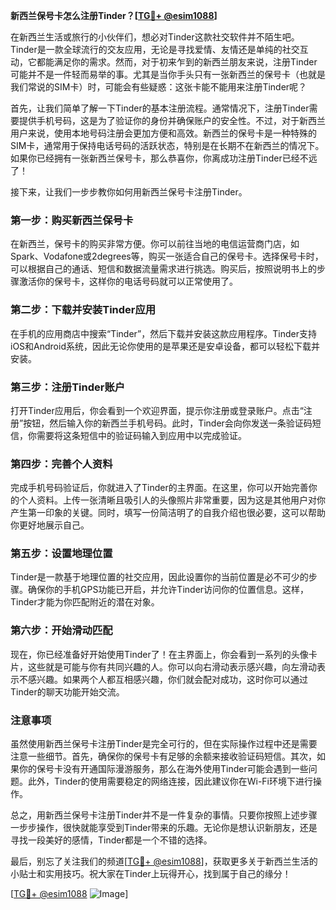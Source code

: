 **新西兰保号卡怎么注册Tinder？[[TG💪+ @esim1088](https://t.me/s/esim1088)]**

在新西兰生活或旅行的小伙伴们，想必对Tinder这款社交软件并不陌生吧。Tinder是一款全球流行的交友应用，无论是寻找爱情、友情还是单纯的社交互动，它都能满足你的需求。然而，对于初来乍到的新西兰朋友来说，注册Tinder可能并不是一件轻而易举的事。尤其是当你手头只有一张新西兰的保号卡（也就是我们常说的SIM卡）时，可能会有些疑惑：这张卡能不能用来注册Tinder呢？

首先，让我们简单了解一下Tinder的基本注册流程。通常情况下，注册Tinder需要提供手机号码，这是为了验证你的身份并确保账户的安全性。不过，对于新西兰用户来说，使用本地号码注册会更加方便和高效。新西兰的保号卡是一种特殊的SIM卡，通常用于保持电话号码的活跃状态，特别是在长期不在新西兰的情况下。如果你已经拥有一张新西兰保号卡，那么恭喜你，你离成功注册Tinder已经不远了！

接下来，让我们一步步教你如何用新西兰保号卡注册Tinder。

### 第一步：购买新西兰保号卡

在新西兰，保号卡的购买非常方便。你可以前往当地的电信运营商门店，如Spark、Vodafone或2degrees等，购买一张适合自己的保号卡。选择保号卡时，可以根据自己的通话、短信和数据流量需求进行挑选。购买后，按照说明书上的步骤激活你的保号卡，这样你的电话号码就可以正常使用了。

### 第二步：下载并安装Tinder应用

在手机的应用商店中搜索“Tinder”，然后下载并安装这款应用程序。Tinder支持iOS和Android系统，因此无论你使用的是苹果还是安卓设备，都可以轻松下载并安装。

### 第三步：注册Tinder账户

打开Tinder应用后，你会看到一个欢迎界面，提示你注册或登录账户。点击“注册”按钮，然后输入你的新西兰手机号码。此时，Tinder会向你发送一条验证码短信，你需要将这条短信中的验证码输入到应用中以完成验证。

### 第四步：完善个人资料

完成手机号码验证后，你就进入了Tinder的主界面。在这里，你可以开始完善你的个人资料。上传一张清晰且吸引人的头像照片非常重要，因为这是其他用户对你产生第一印象的关键。同时，填写一份简洁明了的自我介绍也很必要，这可以帮助你更好地展示自己。

### 第五步：设置地理位置

Tinder是一款基于地理位置的社交应用，因此设置你的当前位置是必不可少的步骤。确保你的手机GPS功能已开启，并允许Tinder访问你的位置信息。这样，Tinder才能为你匹配附近的潜在对象。

### 第六步：开始滑动匹配

现在，你已经准备好开始使用Tinder了！在主界面上，你会看到一系列的头像卡片，这些就是可能与你有共同兴趣的人。你可以向右滑动表示感兴趣，向左滑动表示不感兴趣。如果两个人都互相感兴趣，你们就会配对成功，这时你可以通过Tinder的聊天功能开始交流。

### 注意事项

虽然使用新西兰保号卡注册Tinder是完全可行的，但在实际操作过程中还是需要注意一些细节。首先，确保你的保号卡有足够的余额来接收验证码短信。其次，如果你的保号卡没有开通国际漫游服务，那么在海外使用Tinder可能会遇到一些问题。此外，Tinder的使用需要稳定的网络连接，因此建议你在Wi-Fi环境下进行操作。

总之，用新西兰保号卡注册Tinder并不是一件复杂的事情。只要你按照上述步骤一步步操作，很快就能享受到Tinder带来的乐趣。无论你是想认识新朋友，还是寻找一段美好的感情，Tinder都是一个不错的选择。

最后，别忘了关注我们的频道[[TG💪+ @esim1088](https://t.me/s/esim1088)]，获取更多关于新西兰生活的小贴士和实用技巧。祝大家在Tinder上玩得开心，找到属于自己的缘分！

[[TG💪+ @esim1088](https://t.me/s/esim1088) ![Image](https://i.postimg.cc/4NQfJmqS/Snipaste-2025-05-13-00-14-12.png)]